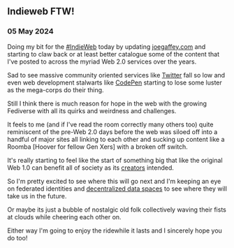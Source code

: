 ## Indieweb FTW!

### 05 May 2024

Doing my bit for the [#IndieWeb](https://mastodon.social/tags/indieweb) today by updating [joegaffey.com](joegaffey.com) and starting to claw back or at least better catalogue some of the content that I've posted to across the myriad Web 2.0 services over the years.

Sad to see massive community oriented services like [Twitter](https://twitter.com/) fall so low and even web development stalwarts like [CodePen](https://codepen.io/) starting to lose some luster as the mega-corps do their thing.

Still I think there is much reason for hope in the web with the growing Fediverse with all its quirks and weirdness and challenges.

It feels to me (and if I've read the room correctly many others too) quite reminiscent of the pre-Web 2.0 days before the web was siloed off into a handful of major sites all linking to each other and sucking up content like a Roomba [Hoover for fellow Gen Xers] with a broken off switch.

It's really starting to feel like the start of something big that like the original Web 1.0 can benefit all of society as its [creators](https://en.wikipedia.org/wiki/Tim_Berners-Lee) intended.

So I'm pretty excited to see where this will go next and I'm keeping an eye on federated identities and [decentralized data spaces](https://solidproject.org/) to see where they will take us in the future.

Or maybe its just a bubble of nostalgic old folk collectively waving their fists at clouds while cheering each other on.

Either way I'm going to enjoy the ridewhile it lasts and I sincerely hope you do too!